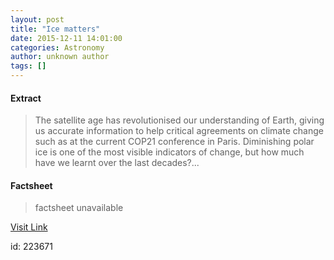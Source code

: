 ```yaml
---
layout: post
title: "Ice matters"
date: 2015-12-11 14:01:00
categories: Astronomy
author: unknown author
tags: []
---
```



#### Extract
>The satellite age has revolutionised our understanding of Earth, giving us accurate information to help critical agreements on climate change such as at the current COP21 conference in Paris. Diminishing polar ice is one of the most visible indicators of change, but how much have we learnt over the last decades?...

#### Factsheet
>factsheet unavailable

[Visit Link](http://www.esa.int/Our_Activities/Space_for_climate/Ice_matters)

id:  223671


